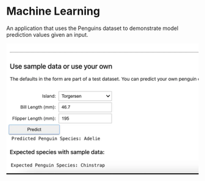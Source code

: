# Machine Learning

An application that uses the Penguins dataset to demonstrate model prediction values given an input.

![](screenshot.webp)